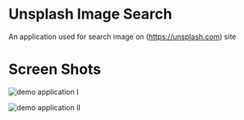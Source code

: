 # Unsplash Image Search

An application used for search image on (https://unsplash.com) site

# Screen Shots

![demo application I](https://user-images.githubusercontent.com/88815278/145420479-9a7c810a-5654-42fc-81f7-85130c8fc196.png)

![demo application II](https://user-images.githubusercontent.com/88815278/145420622-8a5710ea-87cb-4432-8734-bc91d331bbdd.png)
